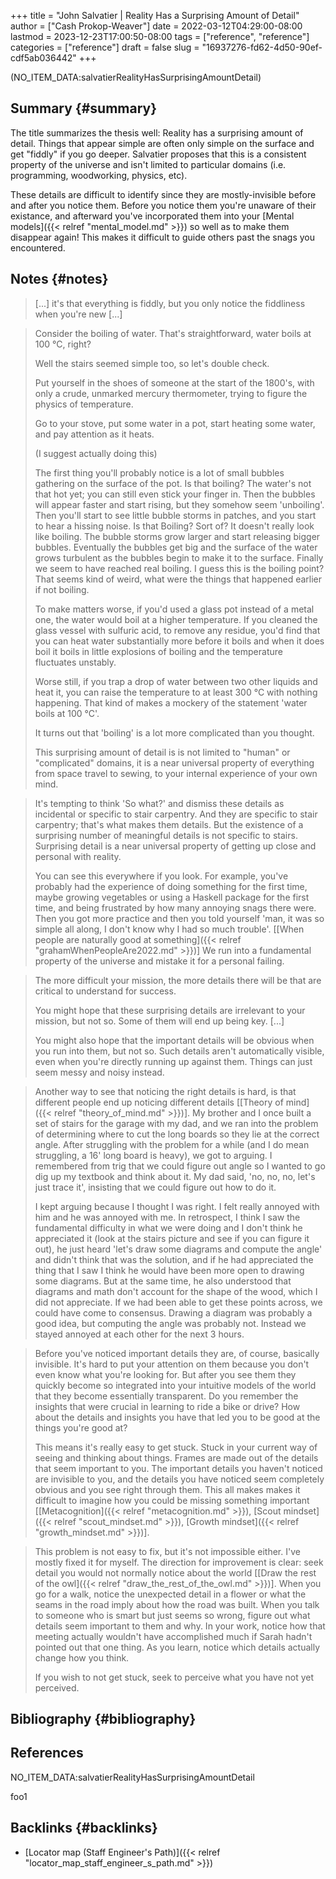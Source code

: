 +++
title = "John Salvatier | Reality Has a Surprising Amount of Detail"
author = ["Cash Prokop-Weaver"]
date = 2022-03-12T04:29:00-08:00
lastmod = 2023-12-23T17:00:50-08:00
tags = ["reference", "reference"]
categories = ["reference"]
draft = false
slug = "16937276-fd62-4d50-90ef-cdf5ab036442"
+++

(NO_ITEM_DATA:salvatierRealityHasSurprisingAmountDetail)


## Summary {#summary}

The title summarizes the thesis well: Reality has a surprising amount of detail. Things that appear simple are often only simple on the surface and get "fiddly" if you go deeper. Salvatier proposes that this is a consistent property of the universe and isn't limited to particular domains (i.e. programming, woodworking, physics, etc).

These details are difficult to identify since they are mostly-invisible before and after you notice them. Before you notice them you're unaware of their existance, and afterward you've incorporated them into your [Mental models]({{< relref "mental_model.md" >}}) so well as to make them disappear again! This makes it difficult to guide others past the snags you encountered.


## Notes {#notes}

> [...] it's that everything is fiddly, but you only notice the fiddliness when you're new [...]

<!--quoteend-->

> Consider the boiling of water. That's straightforward, water boils at 100 °C, right?
>
> Well the stairs seemed simple too, so let's double check.
>
> Put yourself in the shoes of someone at the start of the 1800's, with only a crude, unmarked mercury thermometer, trying to figure the physics of temperature.
>
> Go to your stove, put some water in a pot, start heating some water, and pay attention as it heats.
>
> (I suggest actually doing this)
>
> The first thing you'll probably notice is a lot of small bubbles gathering on the surface of the pot. Is that boiling? The water's not that hot yet; you can still even stick your finger in. Then the bubbles will appear faster and start rising, but they somehow seem 'unboiling'. Then you'll start to see little bubble storms in patches, and you start to hear a hissing noise. Is that Boiling? Sort of? It doesn't really look like boiling. The bubble storms grow larger and start releasing bigger bubbles. Eventually the bubbles get big and the surface of the water grows turbulent as the bubbles begin to make it to the surface. Finally we seem to have reached real boiling. I guess this is the boiling point? That seems kind of weird, what were the things that happened earlier if not boiling.
>
> To make matters worse, if you'd used a glass pot instead of a metal one, the water would boil at a higher temperature. If you cleaned the glass vessel with sulfuric acid, to remove any residue, you'd find that you can heat water substantially more before it boils and when it does boil it boils in little explosions of boiling and the temperature fluctuates unstably.
>
> Worse still, if you trap a drop of water between two other liquids and heat it, you can raise the temperature to at least 300 °C with nothing happening. That kind of makes a mockery of the statement 'water boils at 100 °C'.
>
> It turns out that 'boiling' is a lot more complicated than you thought.
>
> This surprising amount of detail is is not limited to "human" or "complicated" domains, it is a near universal property of everything from space travel to sewing, to your internal experience of your own mind.

<!--quoteend-->

> It's tempting to think 'So what?' and dismiss these details as incidental or specific to stair carpentry. And they are specific to stair carpentry; that's what makes them details. But the existence of a surprising number of meaningful details is not specific to stairs. Surprising detail is a near universal property of getting up close and personal with reality.
>
> You can see this everywhere if you look. For example, you've probably had the experience of doing something for the first time, maybe growing vegetables or using a Haskell package for the first time, and being frustrated by how many annoying snags there were. Then you got more practice and then you told yourself 'man, it was so simple all along, I don't know why I had so much trouble'. [[When people are naturally good at something]({{< relref "grahamWhenPeopleAre2022.md" >}})] We run into a fundamental property of the universe and mistake it for a personal failing.

<!--quoteend-->

> The more difficult your mission, the more details there will be that are critical to understand for success.
>
> You might hope that these surprising details are irrelevant to your mission, but not so. Some of them will end up being key. [...]
>
> You might also hope that the important details will be obvious when you run into them, but not so. Such details aren't automatically visible, even when you're directly running up against them. Things can just seem messy and noisy instead.

<!--quoteend-->

> Another way to see that noticing the right details is hard, is that different people end up noticing different details [[Theory of mind]({{< relref "theory_of_mind.md" >}})]. My brother and I once built a set of stairs for the garage with my dad, and we ran into the problem of determining where to cut the long boards so they lie at the correct angle. After struggling with the problem for a while (and I do mean struggling, a 16' long board is heavy), we got to arguing. I remembered from trig that we could figure out angle so I wanted to go dig up my textbook and think about it. My dad said, 'no, no, no, let's just trace it', insisting that we could figure out how to do it.
>
> I kept arguing because I thought I was right. I felt really annoyed with him and he was annoyed with me. In retrospect, I think I saw the fundamental difficulty in what we were doing and I don't think he appreciated it (look at the stairs picture and see if you can figure it out), he just heard 'let's draw some diagrams and compute the angle' and didn't think that was the solution, and if he had appreciated the thing that I saw I think he would have been more open to drawing some diagrams. But at the same time, he also understood that diagrams and math don't account for the shape of the wood, which I did not appreciate. If we had been able to get these points across, we could have come to consensus. Drawing a diagram was probably a good idea, but computing the angle was probably not. Instead we stayed annoyed at each other for the next 3 hours.

<!--quoteend-->

> Before you've noticed important details they are, of course, basically invisible. It's hard to put your attention on them because you don't even know what you're looking for. But after you see them they quickly become so integrated into your intuitive models of the world that they become essentially transparent. Do you remember the insights that were crucial in learning to ride a bike or drive? How about the details and insights you have that led you to be good at the things you're good at?
>
> This means it's really easy to get stuck. Stuck in your current way of seeing and thinking about things. Frames are made out of the details that seem important to you. The important details you haven't noticed are invisible to you, and the details you have noticed seem completely obvious and you see right through them. This all makes makes it difficult to imagine how you could be missing something important [[Metacognition]({{< relref "metacognition.md" >}}), [Scout mindset]({{< relref "scout_mindset.md" >}}), [Growth mindset]({{< relref "growth_mindset.md" >}})].

<!--quoteend-->

> This problem is not easy to fix, but it's not impossible either. I've mostly fixed it for myself. The direction for improvement is clear: seek detail you would not normally notice about the world [[Draw the rest of the owl]({{< relref "draw_the_rest_of_the_owl.md" >}})]. When you go for a walk, notice the unexpected detail in a flower or what the seams in the road imply about how the road was built. When you talk to someone who is smart but just seems so wrong, figure out what details seem important to them and why. In your work, notice how that meeting actually wouldn't have accomplished much if Sarah hadn't pointed out that one thing. As you learn, notice which details actually change how you think.
>
> If you wish to not get stuck, seek to perceive what you have not yet perceived.


## Bibliography {#bibliography}

## References

<style>.csl-entry{text-indent: -1.5em; margin-left: 1.5em;}</style><div class="csl-bib-body">
  <div class="csl-entry">NO_ITEM_DATA:salvatierRealityHasSurprisingAmountDetail</div>
</div>

foo1


## Backlinks {#backlinks}

-   [Locator map (Staff Engineer's Path)]({{< relref "locator_map_staff_engineer_s_path.md" >}})
